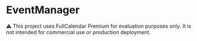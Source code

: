 # EventManager

⚠️ This project uses FullCalendar Premium for evaluation purposes only.
It is not intended for commercial use or production deployment.